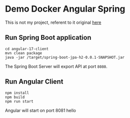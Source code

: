 # Demo Docker Angular Spring
This is not my project, referent to it original [here](https://github.com/arctica-non/spring-boot-angular-17-crud-example) 

## Run Spring Boot application
```
cd angular-17-client
mvn clean package
java -jar /target/spring-boot-jpa-h2-0.0.1-SNAPSHOT.jar
```
The Spring Boot Server will export API at port `8080`.

## Run Angular Client
```
npm install
npm build
npm run start
```
Angular will start on port 8081
hello
